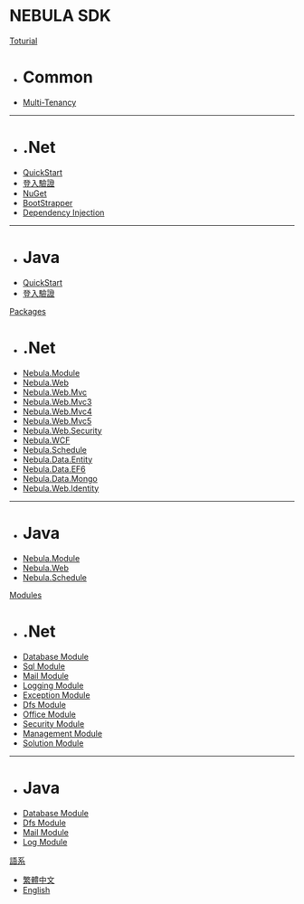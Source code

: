 # NEBULA SDK

[Toturial]()

  * # Common
  * [Multi-Tenancy](MultiTenancy.md)
  - - - -
  * # .Net
  * [QuickStart](dotnet/QuickStart.md)
  * [登入驗證](dotnet/Authentication.md)
  * [NuGet](dotnet/nuget.md)
  * [BootStrapper](dotnet/BootStrapper.md)
  * [Dependency Injection](dotnet/DI.md)
  - - - -
  * # Java
  * [QuickStart](java/QuickStart.md)
  * [登入驗證](java/Authentication.md)

[Packages]()

  * # .Net
  * [Nebula.Module](dotnet/Nebula.Module.md)
  * [Nebula.Web](dotnet/Nebula.Web.md)
  * [Nebula.Web.Mvc](dotnet/Nebula.Web.Mvc.md)
  * [Nebula.Web.Mvc3](dotnet/Nebula.Web.Mvc3.md)
  * [Nebula.Web.Mvc4](dotnet/Nebula.Web.Mvc4.md)
  * [Nebula.Web.Mvc5](dotnet/Nebula.Web.Mvc5.md)
  * [Nebula.Web.Security](dotnet/Nebula.Web.Security.md)
  * [Nebula.WCF](dotnet/Nebula.WCF.md)
  * [Nebula.Schedule](dotnet/Nebula.Schedule.md)
  * [Nebula.Data.Entity](dotnet/Nebula.Data.Entity.md)
  * [Nebula.Data.EF6](dotnet/Nebula.Data.EF6.md)
  * [Nebula.Data.Mongo](dotnet/Nebula.Data.Mongo.md)
  * [Nebula.Web.Identity](dotnet/Nebula.Web.Identity.md)
  - - - -
  * # Java
  * [Nebula.Module](java/Nebula.Module.md)
  * [Nebula.Web](java/Nebula.Web.md)
  * [Nebula.Schedule](java/Nebula.Schedule.md)

[Modules]()

  * # .Net
  * [Database Module](dotnet/Module.Database.md)
  * [Sql Module](dotnet/Module.Sql.md)
  * [Mail Module](dotnet/Module.Mail.md)
  * [Logging Module](dotnet/Module.Logging.md)
  * [Exception Module](dotnet/Module.Exception.md)
  * [Dfs Module](dotnet/Module.Dfs.md)
  * [Office Module](dotnet/Module.Office.md)
  * [Security Module](dotnet/Module.Security.md)
  * [Management Module](dotnet/Module.Management.md)
  * [Solution Module](dotnet/Module.Solution.md)
  - - - -
  * # Java
  * [Database Module](java/Module.Database.md)
  * [Dfs Module](java/Module.Dfs.md)
  * [Mail Module](java/Module.Mail.md)
  * [Log Module](java/Module.Logging.md)

[語系]()

  * [繁體中文](../tw/)
  * [English](../en/)
